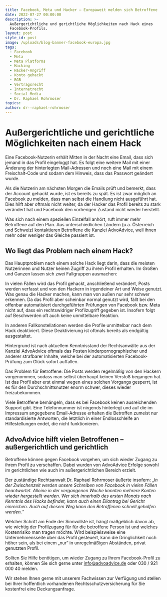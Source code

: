 ```yaml
---
title: Facebook, Meta und Hacker – Europaweit melden sich Betroffene
date: 2022-07-27 00:00:00
description: >-
  Außergerichtliche und gerichtliche Möglichkeiten nach Hack eines
  Facebook-Profils.
layout: post
style_id: post
image: /uploads/blog-banner-facebook-europa.jpg
tags:
  - Facebook
  - Meta
  - Meta Platforms
  - Hacking
  - Hacker-Angriff
  - Konto gehackt
  - BGB
  - Vertragsrecht
  - Internetrecht
  - Social Media
  - Dr. Raphael Rohrmoser
topics:
author: dr--raphael-rohrmoser
---
```

# **Au&szlig;ergerichtliche und gerichtliche Möglichkeiten nach einem Hack**

Eine Facebook-Nutzerin erhält Mitten in der Nacht eine Email, dass sich jemand in das Profil eingeloggt hat. Es folgt eine weitere Mail mit einer Änderung der hinterlegten Mail-Adressen und noch eine Mail mit einem Freischalt-Code und sodann dem Hinweis, dass das Passwort geändert wurde.

Als die Nutzerin am nächsten Morgen die Emails prüft und bemerkt, dass der Account gehackt wurde, ist es bereits zu spät. Es ist zwar möglich an Facebook zu melden, dass man selbst die Handlung nicht ausgeführt hat. Dies hilft aber oftmals nicht weiter, da der Hacker das Profil bereits zu stark verändert hat und Facebook den vorherigen Zustand nicht wieder herstellt.

Was sich nach einem speziellen Einzelfall anhört, ruft immer mehr Betroffene auf den Plan. Aus unterschiedlichen Ländern (u.a. Österreich und Schweiz) kontaktieren Betroffene die Kanzlei AdvoAdvice, weil ihnen mehr oder weniger das Gleiche passiert ist.

## **Wo liegt das Problem nach einem Hack?**

Das Hauptproblem nach einem solche Hack liegt darin, dass die meisten Nutzerinnen und Nutzer keinen Zugriff zu ihrem Profil erhalten. Im Gro&szlig;en und Ganzen lassen sich zwei Fallgruppen ausmachen:

In vielen Fällen wird das Profil gehackt, anschlie&szlig;end verändert, Posts werden verfasst und von den Hackern in irgendeiner Art und Weise genutzt. Was genau die Hacker machen, kann man von au&szlig;en nur sehr schwer erkennen. Da das Profil aber scheinbar normal genutzt wird, fällt bei den offenbar automatisiert durchgeführten Prüfungen von Facebook bzw. Meta nicht auf, dass ein rechtswidriger Profilzugriff gegeben ist. Insofern folgt auf Beschwerden oft auch keine unmittelbare Reaktion.

In anderen Fallkonstellationen werden die Profile unmittelbar nach dem Hack deaktiviert. Diese Deaktivierung ist oftmals bereits als endgültig ausgestaltet.

Hintergrund ist nach aktuellem Kenntnisstand der Rechtsanwälte aus der Kanzlei AdvoAdvice oftmals das Posten kinderpornographischer und anderer strafbarer Inhalte, welche bei der automatisierten Facebook-Prüfung zum Glück sofort auffallen.

Das Problem für Betroffene: Die Posts werden regelmä&szlig;ig von den Hackern vorgenommen, sodass man selbst überhaupt keinen Versto&szlig; begangen hat. Ist das Profil aber erst einmal wegen eines solchen Vorgangs gesperrt, ist es für den Durchschnittsnutzer enorm schwer, dieses wieder freizubekommen.

Viele Betroffene bemängeln, dass es bei Facebook keinen ausreichenden Support gibt. Eine Telefonnummer ist nirgends hinterlegt und auf die im Impressum angegebene Email-Adresse erhalten die Betroffen zumeist nur standardisierte Antworten, die letztlich in einer Endlosschleife an Hilfestellungen endet, die nicht funktionieren.

## **AdvoAdvice hilft vielen Betroffenen – au&szlig;ergerichtlich und gerichtlich**

Betroffene können gegen Facebook vorgehen, um sich wieder Zugang zu ihrem Profil zu verschaffen. Dabei wurden von AdvoAdvice Erfolge sowohl im gerichtlichen wie auch im au&szlig;ergerichtlichen Bereich erzielt.

Der zuständige Rechtsanwalt Dr. Raphael Rohrmoser äu&szlig;erte insofern: „*In der Zwischenzeit werden unsere Schreiben von Facebook in vielen Fällen beantwortet. Alleine in der vergangenen Woche konnten mehrere Konten wieder hergestellt werden. Wer sich innerhalb des ersten Monats nach Kenntnis des Hacks befindet, kann auch einen Eilantrag bei Gericht einreichen. Auch auf diesem Weg kann den Betroffenen schnell geholfen werden.“*

Welcher Schritt am Ende der Sinnvollste ist, hängt ma&szlig;geblich davon ab, wie wichtig der Profilzugang für für die betroffene Person ist und welches Kostenrisiko man tragen möchte. Wird beispielsweise eine Unternehmensseite über das Profil gesteuert, kann die Dringlichkeit noch höher sein, als bei einem „nur“ in unregelmä&szlig;igen Abständen, privat genutzten Profil.

Sollten Sie Hilfe benötigen, um wieder Zugang zu Ihrem Facebook-Profil zu erhalten, können Sie sich gerne unter&nbsp;[info@advoadvice.de](mailto:info@advoadvice.de)&nbsp;oder 030 / 921 000 40 melden.

Wir stehen Ihnen gerne mit unserem Fachwissen zur Verfügung und stellen bei Ihrer hoffentlich vorhandenen Rechtsschutzversicherung für Sie kostenfrei eine Deckungsanfrage.&nbsp;

&nbsp;

&nbsp;

&nbsp;
